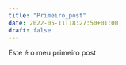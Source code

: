 ```yaml
---
title: "Primeiro_post"
date: 2022-05-11T18:27:50+01:00
draft: false
---
```


Este é o meu primeiro post
